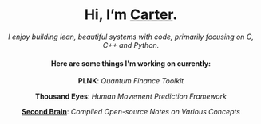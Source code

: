 <div align="center">
<h1>Hi, I’m <a href='https://carterfaceysmith.tech'>Carter</a>.</h1>
<i>I enjoy building lean, beautiful systems with code, primarily focusing on C, C++ and Python.</i>
<h4>Here are some things I'm working on currently:</h4>
<p><b>PLNK</b>: <i>Quantum Finance Toolkit</i></p>
<p><b>Thousand Eyes</b>: <i>Human Movement Prediction Framework</i></p>
<p><b><a href='https://github.com/CarterFaceySmith/SecondBrain'>Second Brain</a></b>: <i>Compiled Open-source Notes on Various Concepts</i></p>
</div>
